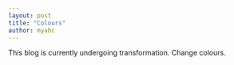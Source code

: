 ```yaml
---
layout: post
title: "Colours"
author: myabc
---
```


 
This blog is currently undergoing transformation. Change colours.